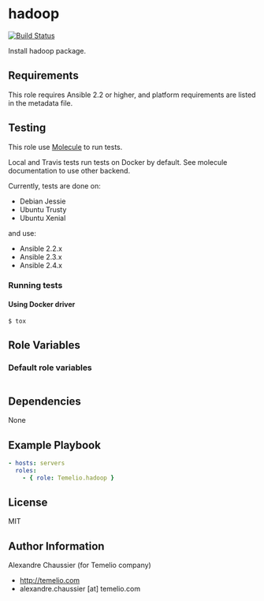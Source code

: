 # hadoop

[![Build Status](https://travis-ci.org/infOpen/ansible-role-hadoop.svg?branch=master)](https://travis-ci.org/infOpen/ansible-role-hadoop)

Install hadoop package.

## Requirements

This role requires Ansible 2.2 or higher,
and platform requirements are listed in the metadata file.

## Testing

This role use [Molecule](https://github.com/metacloud/molecule/) to run tests.

Local and Travis tests run tests on Docker by default.
See molecule documentation to use other backend.

Currently, tests are done on:
- Debian Jessie
- Ubuntu Trusty
- Ubuntu Xenial

and use:
- Ansible 2.2.x
- Ansible 2.3.x
- Ansible 2.4.x

### Running tests

#### Using Docker driver

```
$ tox
```

## Role Variables

### Default role variables

``` yaml
```

## Dependencies

None

## Example Playbook

``` yaml
- hosts: servers
  roles:
    - { role: Temelio.hadoop }
```

## License

MIT

## Author Information

Alexandre Chaussier (for Temelio company)
- http://temelio.com
- alexandre.chaussier [at] temelio.com
